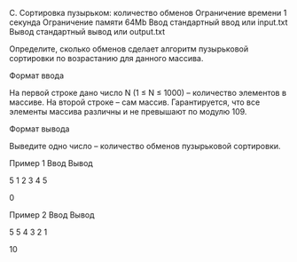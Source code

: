 
C. Сортировка пузырьком: количество обменов
Ограничение времени 	1 секунда
Ограничение памяти 	64Mb
Ввод 	стандартный ввод или input.txt
Вывод 	стандартный вывод или output.txt

Определите, сколько обменов сделает алгоритм пузырьковой сортировки по возрастанию для данного массива.

Формат ввода

На первой строке дано число N (1 ≤ N ≤ 1000) – количество элементов в массиве. На второй строке – сам массив. Гарантируется, что все элементы массива различны и не превышают по модулю 109.

Формат вывода

Выведите одно число – количество обменов пузырьковой сортировки.

Пример 1
Ввод
Вывод

5
1 2 3 4 5 

	

0

Пример 2
Ввод
Вывод

5
5 4 3 2 1 

	

10
